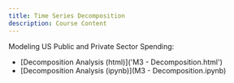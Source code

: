 ```yaml
---
title: Time Series Decomposition
description: Course Content
---
```


Modeling US Public and Private Sector Spending:
- [Decomposition Analysis (html)]('M3 - Decomposition.html')
- [Decomposition Analysis (ipynb)](M3 - Decomposition.ipynb)
